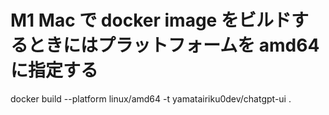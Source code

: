 # M1 Mac で docker image をビルドするときにはプラットフォームを amd64 に指定する

docker build --platform linux/amd64 -t yamatairiku0dev/chatgpt-ui .
